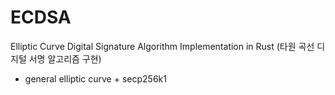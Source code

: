 # ECDSA
Elliptic Curve Digital Signature Algorithm Implementation in Rust (타원 곡선 디지털 서명 알고리즘 구현)

* general elliptic curve + secp256k1